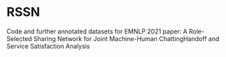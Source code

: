 # RSSN
Code and further annotated datasets for EMNLP 2021 paper: A Role-Selected Sharing Network for Joint Machine-Human ChattingHandoff and Service Satisfaction Analysis
